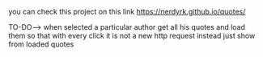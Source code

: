 you can check this project on this link
https://nerdyrk.github.io/quotes/


TO-DO--> when selected a particular author get all his quotes and load them so that with every click it is not a new http request instead just show from loaded quotes
